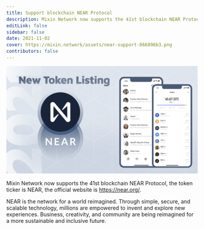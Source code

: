 ```yaml
---
title: Support blockchain NEAR Protocol
description: Mixin Network now supports the 41st blockchain NEAR Protocol.
editLink: false
sidebar: false
date: 2021-11-02
cover: https://mixin.network/assets/near-support-066896b3.png
contributors: false
---
```


![near-support](./near-support.png)

Mixin Network now supports the 41st blockchain NEAR Protocol, the token ticker is NEAR, the official website is https://near.org/.

NEAR is the network for a world reimagined. Through simple, secure, and scalable technology, millions are empowered to invent and explore new experiences. Business, creativity, and community are being reimagined for a more sustainable and inclusive future.